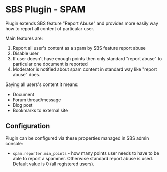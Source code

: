 SBS Plugin - SPAM
=================
Plugin extends SBS feature "Report Abuse" and provides more easily way how to report all content of particular user.

Main features are:

1. Report all user's content as a spam by SBS feature report abuse
2. Disable user
3. If user doesn't have enough points then only standard "report abuse" to particular one document is reported
4. Moderator is notified about spam content in standard way like "report abuse" does.

Saying all users's content it means:

* Document
* Forum thread/message
* Blog post
* Bookmarks to external site


Configuration
-------------
Plugin can be configured via these properties managed in SBS admin console:

* `spam.reporter.min_points` - how many points user needs to have to be able to report a spammer.
Otherwise standard report abuse is used. Default value is 0 (all registered users).
